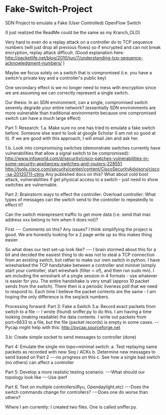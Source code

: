 Fake-Switch-Project
===================

SDN Project to emulate a Fake (User Controlled) OpenFlow Switch

(I just realized the ReadMe could be the same as my Kranch_OLD)

Very hard to even do a replay attack on a controller do to TCP sequence numbers (will just drop all previous flows) so if encrypted and can not break encryption, replay attack difficult.
(Good explanation here: http://packetlife.net/blog/2010/jun/7/understanding-tcp-sequence-acknowledgment-numbers/ )

Maybe we focus solely on a switch that is compromised (i.e. you have a switch's private key and a controller's public key)

One secondary effect is we no longer need to mess with encryption since we are assuming we can correctly represent a single switch.


Our thesis: In an SDN environment, can a single, compromised switch severely degrade your entire network? (essentially SDN environments are more vulnerable than traditional environments because one compromised switch can have a much large effect)


Part 1: Research:
1.a. Make sure no one has tried to emulate a fake switch before. Someone else want to look at google Scholar (I am not so good at it). If we are good with this approach, I will email Jen and ask her.

1.b. Look into compromising switches (demonstrate switches currently have vulnerabilities that allow a signal switch to be compromised):
http://www.infoworld.com/d/security/cisco-patches-vulnerabilities-in-some-security-appliances-switches-and-routers-228551
http://tools.cisco.com/security/center/content/CiscoSecurityAdvisory/cisco-sa-20120711-ctms
Any published docs on this? What about cold boot attack, vulnerabilities if get physical access to a switch - just need to show switches are vulnernable. 

Part 2: Brainstorm ways to effect the controller:
Overload controller: What types of messages can the switch send to the controller to repeatedly to effect it?

Can the switch misrepresent traffic to get more data (i.e. send that mac address xxx belong to him when it does not)?

First --- Comments on this? Any issues? I think simplifying the project is good. We are honestly looking for a 2 page write up so this makes thing easier.

So what does our test set-up look like?
--- I brain stormed about this for a bit and decided the easiest thing to do was not to steal a TCP connection from an existing switch, but rather to make our own switch in python. I have wiresharked the TCP handshake between a controller and mininet (simply start your controller, start wireshark (filter = of), and then run sudo mn). I am including the wireshark of a single session in 4 formats - use whatever is easier for you. The entire handshake is very small (approx 10 packet sends from the switch). There then is a periodic liveness poll that we need to respond to. Each time I believe the packet contents are the same - I am hoping the only difference is the seq/ack numbers.

Processing forward:
Part 3: Fake a Switch
3.a: Record exact packets from switch to a file
     -- I wrote (found) sniffer.py to do this. I am having a time looking (making readable) the data contents. I write out packets from port=6633 to a file, but the file (packet records) is empty in some cases.
    -- Pycap might help with this: http://pycap.sourceforge.net

3.b: Create simple socket to send messages to controller (done)

Part 4: Emulate the single mn topo=minimal switch:
a. Test replaying same packets as recorded with new Seq / ACKs
b. Determine new messages to send based on Part 2
          ---no progress on this
c. See how a single bad switch (no others) can affect a controller

Part 5: Develop a more realistic testing scenario.
---What should our topology look like
---Use iperf

Part 6. Test on multiple controllers(Ryu, Opendaylight,etc)
---Does the switch commands change for controllers?
---Does one do worse than others?


Where I am currently:
I created two files. One is called sniffer.py. 

